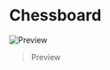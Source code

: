 # Chessboard

![Preview](https://github.com/Ninja-Vikash/myassets/blob/main/Chessboard%20Assets/thumbnail.png)

> Preview

